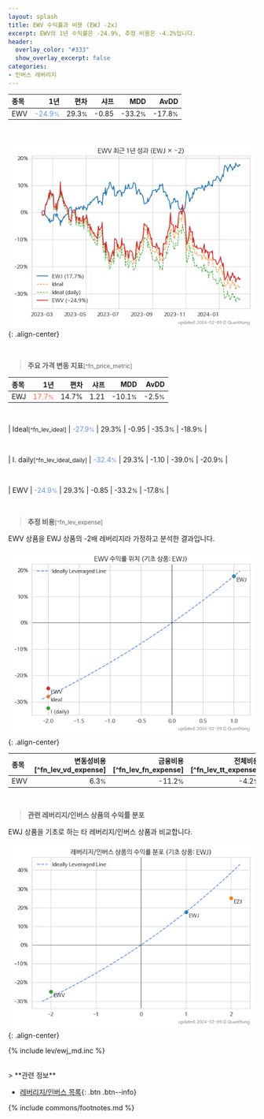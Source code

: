 ```yaml
---
layout: splash
title: EWV 수익률과 비용 (EWJ -2x)
excerpt: EWV의 1년 수익률은 -24.9%, 추정 비용은 -4.2%입니다.
header:
  overlay_color: "#333"
  show_overlay_excerpt: false
categories:
- 인버스 레버리지
---
```


| **종목** | **1년** | **편차** | **샤프** | **MDD** | **AvDD** |
| :------------ | ------: | -----------: | -------: | ------: | -------: |
| EWV | <span style="color: cornflowerblue">-24.9<small>%</small></span> | 29.3<small>%</small> | -0.85 | -33.2<small>%</small> | -17.8<small>%</small> |

<!-- more -->

<br>

![EWV](/lev/images/ewv.png){: .align-center}

<br>

> **주요 가격 변동 지표**<small>[^fn_price_metric]</small>


| **종목** | **1년** | **편차** | **샤프** | **MDD** | **AvDD** |
| :------------ | ------: | -----------: | -------: | ------: | -------: |
| EWJ | <span style="color: tomato">17.7<small>%</small></span> | 14.7% | 1.21 | -10.1<small>%</small> | -2.5<small>%</small> |

<br>

| Ideal<small>[^fn_lev_ideal]</small> | <span style="color: cornflowerblue">-27.9<small>%</small></span> | 29.3% | -0.95 | -35.3<small>%</small> | -18.9<small>%</small> |

<br>

| I. daily<small>[^fn_lev_ideal_daily]</small> | <span style="color: cornflowerblue">-32.4<small>%</small></span> | 29.3% | -1.10 | -39.0<small>%</small> | -20.9<small>%</small> |

<br>

| EWV | <span style="color: cornflowerblue">-24.9<small>%</small></span> | 29.3% | -0.85 | -33.2<small>%</small> | -17.8<small>%</small> |

<br>

> **추정 비용**<small>[^fn_lev_expense]</small><a id="expense"></a>

EWV 상품을 EWJ 상품의 -2배 레버리지라 가정하고 분석한 결과입니다.

![EWV](/lev/images/ewv_ideal.png){: .align-center}

| **종목** | **변동성비용**[^fn_lev_vd_expense] | **금융비용**[^fn_lev_fn_expense] | **전체비용**[^fn_lev_tt_expense] |
| :------------ | ------: | -----------: | -------: |
| EWV | 6.3<small>%</small> | -11.2<small>%</small> | -4.2<small>%</small> |

<br>

> **관련 레버리지/인버스 상품의 수익률 분포**

EWJ 상품을 기초로 하는 타 레버리지/인버스 상품과 비교합니다.

![EWJ](/lev/images/ewj_ideal.png){: .align-center}

{% include lev/ewj_md.inc %}

<br>
> **관련 정보**

- [레버리지/인버스 목록](/lev/){: .btn .btn--info}

{% include commons/footnotes.md %}